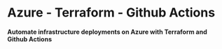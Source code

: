 # Azure - Terraform - Github Actions

**Automate infrastructure deployments on Azure with Terraform and Github Actions**
